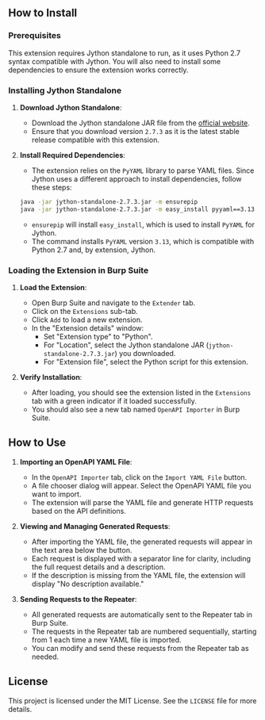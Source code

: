 ## How to Install

### Prerequisites

This extension requires Jython standalone to run, as it uses Python 2.7 syntax compatible with Jython. You will also need to install some dependencies to ensure the extension works correctly.

### Installing Jython Standalone

1. **Download Jython Standalone**:
   - Download the Jython standalone JAR file from the [official website](https://www.jython.org/download).
   - Ensure that you download version `2.7.3` as it is the latest stable release compatible with this extension.

2. **Install Required Dependencies**:
   - The extension relies on the `PyYAML` library to parse YAML files. Since Jython uses a different approach to install dependencies, follow these steps:

   ```bash
   java -jar jython-standalone-2.7.3.jar -m ensurepip
   java -jar jython-standalone-2.7.3.jar -m easy_install pyyaml==3.13
   ```

   - `ensurepip` will install `easy_install`, which is used to install `PyYAML` for Jython.
   - The command installs `PyYAML` version `3.13`, which is compatible with Python 2.7 and, by extension, Jython.

### Loading the Extension in Burp Suite

1. **Load the Extension**:
   - Open Burp Suite and navigate to the `Extender` tab.
   - Click on the `Extensions` sub-tab.
   - Click `Add` to load a new extension.
   - In the "Extension details" window:
     - Set "Extension type" to "Python".
     - For "Location", select the Jython standalone JAR (`jython-standalone-2.7.3.jar`) you downloaded.
     - For "Extension file", select the Python script for this extension.

2. **Verify Installation**:
   - After loading, you should see the extension listed in the `Extensions` tab with a green indicator if it loaded successfully.
   - You should also see a new tab named `OpenAPI Importer` in Burp Suite.

## How to Use

1. **Importing an OpenAPI YAML File**:
   - In the `OpenAPI Importer` tab, click on the `Import YAML File` button.
   - A file chooser dialog will appear. Select the OpenAPI YAML file you want to import.
   - The extension will parse the YAML file and generate HTTP requests based on the API definitions.

2. **Viewing and Managing Generated Requests**:
   - After importing the YAML file, the generated requests will appear in the text area below the button.
   - Each request is displayed with a separator line for clarity, including the full request details and a description.
   - If the description is missing from the YAML file, the extension will display "No description available."

3. **Sending Requests to the Repeater**:
   - All generated requests are automatically sent to the Repeater tab in Burp Suite.
   - The requests in the Repeater tab are numbered sequentially, starting from 1 each time a new YAML file is imported.
   - You can modify and send these requests from the Repeater tab as needed.

## License

This project is licensed under the MIT License. See the `LICENSE` file for more details.

